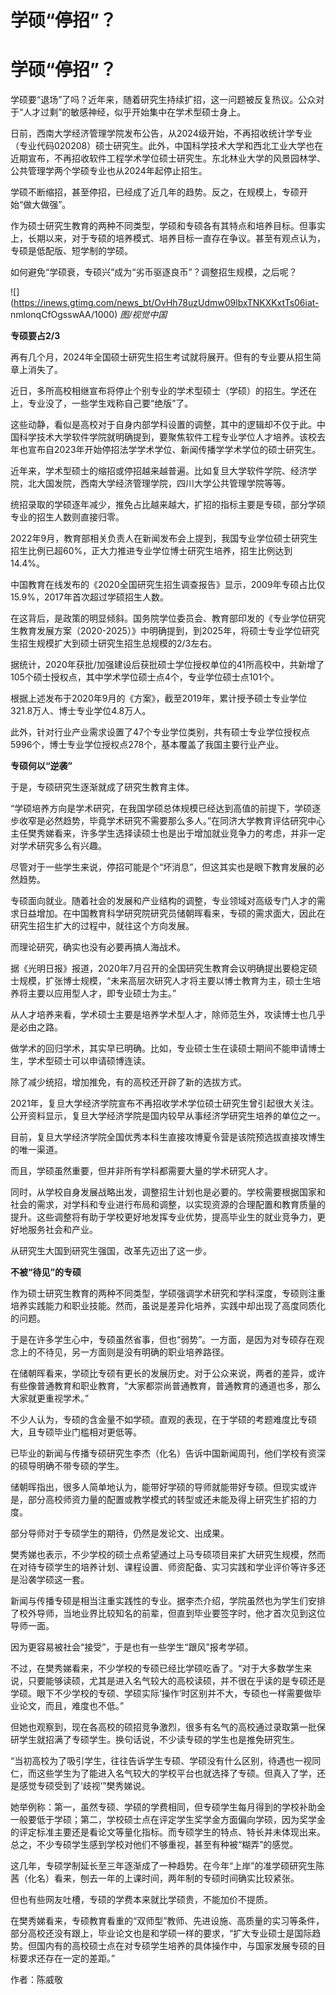 # 学硕“停招”？

# 学硕“停招”？

学硕要“退场”了吗？近年来，随着研究生持续扩招，这一问题被反复热议。公众对于“人才过剩”的敏感神经，似乎开始集中在学术型硕士身上。

日前，西南大学经济管理学院发布公告，从2024级开始，不再招收统计学专业（专业代码020208）硕士研究生。此外，中国科学技术大学和西北工业大学也在近期宣布，不再招收软件工程学术学位硕士研究生。东北林业大学的风景园林学、公共管理学两个学硕专业也从2024年起停止招生。

学硕不断缩招，甚至停招，已经成了近几年的趋势。反之，在规模上，专硕开始“做大做强”。

作为硕士研究生教育的两种不同类型，学硕和专硕各有其特点和培养目标。但事实上，长期以来，对于专硕的培养模式、培养目标一直存在争议。甚至有观点认为，专硕是低配版、短学制的学硕。

如何避免“学硕衰，专硕兴”成为“劣币驱逐良币”？调整招生规模，之后呢？

![](https://inews.gtimg.com/news_bt/OvHh78uzUdmw09lbxTNKXKxtTs06iat-
nmlonqCfOgsswAA/1000) _图/视觉中国_

**专硕要占2/3**

再有几个月，2024年全国硕士研究生招生考试就将展开。但有的专业要从招生简章上消失了。

近日，多所高校相继宣布将停止个别专业的学术型硕士（学硕）的招生。学还在上，专业没了，一些学生戏称自己要“绝版”了。

这些动静，看似是高校对于自身内部学科设置的调整，其中的逻辑却不仅于此。中国科学技术大学软件学院就明确提到，要聚焦软件工程专业学位人才培养。该校去年也宣布自2023年开始停招法学学术学位、新闻传播学学术学位的硕士研究生。

近年来，学术型硕士的缩招或停招越来越普遍。比如复旦大学软件学院、经济学院，北大国发院，西南大学经济管理学院，四川大学公共管理学院等等。

统招录取的学硕逐年减少，推免占比越来越大，扩招的指标主要是专硕，部分学硕专业的招生人数则直接归零。

2022年9月，教育部相关负责人在新闻发布会上提到，我国专业学位硕士研究生招生比例已超60%，正大力推进专业学位博士研究生培养，招生比例达到14.4%。

中国教育在线发布的《2020全国研究生招生调查报告》显示，2009年专硕占比仅15.9%，2017年首次超过学硕招生人数。

在这背后，是政策的明显倾斜。国务院学位委员会、教育部印发的《专业学位研究生教育发展方案（2020-2025）》中明确提到，到2025年，将硕士专业学位研究生招生规模扩大到硕士研究生招生总规模的2/3左右。

据统计，2020年获批/加强建设后获批硕士学位授权单位的41所高校中，共新增了105个硕士授权点，其中学术学位硕士点4个，专业学位硕士点101个。

根据上述发布于2020年9月的《方案》，截至2019年，累计授予硕士专业学位321.8万人、博士专业学位4.8万人。

此外，针对行业产业需求设置了47个专业学位类别，共有硕士专业学位授权点5996个，博士专业学位授权点278个，基本覆盖了我国主要行业产业。

**专硕何以“逆袭”**

于是，专硕研究生逐渐就成了研究生教育主体。

“学硕培养方向是学术研究，在我国学硕总体规模已经达到高值的前提下，学硕逐步收窄是必然趋势，毕竟学术研究不需要那么多人。”在同济大学教育评估研究中心主任樊秀娣看来，许多学生选择读硕士也是出于增加就业竞争力的考虑，并非一定对学术研究多么有兴趣。

尽管对于一些学生来说，停招可能是个“坏消息”，但这其实也是眼下教育发展的必然趋势。

专硕面向就业。随着社会的发展和产业结构的调整，专业领域对高级专门人才的需求日益增加。在中国教育科学研究院研究员储朝晖看来，专硕的需求面大，因此在研究生招生扩大的过程中，就往这个方向发展。

而理论研究，确实也没有必要再搞人海战术。

据《光明日报》报道，2020年7月召开的全国研究生教育会议明确提出要稳定硕士规模，扩张博士规模，“未来高层次研究人才将主要以博士教育为主，硕士生培养将主要以应用型人才，即专业硕士为主。”

从人才培养来看，学术硕士主要是培养学术型人才，除师范生外，攻读博士也几乎是必由之路。

做学术的回归学术，其实早已明确。比如，专业硕士生在读硕士期间不能申请博士生，学术型硕士可以申请硕博连读。

除了减少统招，增加推免，有的高校还开辟了新的选拔方式。

2021年，复旦大学经济学院宣布不再招收学术学位硕士研究生曾引起很大关注。公开资料显示，复旦大学经济学院是国内较早从事经济学研究生培养的单位之一。

目前，复旦大学经济学院全国优秀本科生直接攻博夏令营是该院预选拔直接攻博生的唯一渠道。

而且，学硕虽然重要，但并非所有学科都需要大量的学术研究人才。

同时，从学校自身发展战略出发，调整招生计划也是必要的。学校需要根据国家和社会的需求，对学科和专业进行布局和调整，以实现资源的合理配置和教育质量的提升。这些调整将有助于学校更好地发挥专业优势，提高毕业生的就业竞争力，更好地服务社会和产业。

从研究生大国到研究生强国，改革先迈出了这一步。

**不被“待见”的专硕**

作为硕士研究生教育的两种不同类型，学硕强调学术研究和学科深度，专硕则注重培养实践能力和职业技能。然而，虽说是差异化培养，实践中却出现了高度同质化的问题。

于是在许多学生心中，专硕虽然省事，但也“弱势”。一方面，是因为对专硕存在观念上的不待见，另一方面则是没有明确的职业培养路径。

在储朝晖看来，学硕比专硕有更长的发展历史。对于公众来说，两者的差异，或许有些像普通教育和职业教育，“大家都崇尚普通教育，普通教育的通道也多，那么大家就更重视学术。”

不少人认为，专硕的含金量不如学硕。直观的表现，在于学硕的考题难度比专硕大，且专硕毕业门槛相对更低等。

已毕业的新闻与传播专硕研究生李杰（化名）告诉中国新闻周刊，他们学校有资深的硕导明确不带专硕的学生。

储朝晖指出，很多人简单地认为，能带好学硕的导师就能带好专硕。但现实或许是，部分高校师资力量的配置或教学模式的转型或还未能及得上研究生扩招的力度。

部分导师对于专硕学生的期待，仍然是发论文、出成果。

樊秀娣也表示，不少学校的硕士点希望通过上马专硕项目来扩大研究生规模，然而在对待专硕学生的培养计划、课程设置、师资配备、实习实践和学业评价等许多还是沿袭学硕这一套。

新闻与传播专硕是相当注重实践性的专业。据李杰介绍，学院虽然也为学生们安排了校外导师，当地业界比较知名的前辈，但直到毕业要签字时，他才首次见到这位导师一面。

因为更容易被社会“接受”，于是也有一些学生“跟风”报考学硕。

不过，在樊秀娣看来，不少学校的专硕已经比学硕吃香了。“对于大多数学生来说，只要能够读硕，尤其是进入名气较大的高校读硕，并不很在乎读的是专硕还是学硕。眼下不少学校的专硕、学硕实际‘操作’时区别并不大，专硕也一样需要做毕业论文，而且，难度也不低。”

但她也观察到，现在各高校的硕招竞争激烈，很多有名气的高校通过录取第一批保研学生就招满了专硕学生。换句话说，不少读专硕的学生也是推免研究生。

“当初高校为了吸引学生，往往告诉学生专硕、学硕没有什么区别，待遇也一视同仁，而这些学生为了能进入名气较大的学校平台也就选择了专硕。但真入了学，还是感觉专硕受到了‘歧视’”樊秀娣说。

她举例称：第一，虽然专硕、学硕的学费相同，但专硕学生每月得到的学校补助金一般要低于学硕；第二，学校硕士点在评定学生奖学金方面偏向学硕，因为奖学金的评定标准主要还是看论文等量化指标。而专硕学生的特点、特长并未体现出来。总之，不少专硕学生感到学校对他们不够重视，甚至有种被“糊弄”的感觉。

这几年，专硕学制延长至三年逐渐成了一种趋势。在今年“上岸”的准学硕研究生陈茜（化名）看来，刨去一年的上课时间，两年制的专硕时间确实比较紧张。

但也有些网友吐槽，专硕的学费本来就比学硕贵，不能加价不提质。

在樊秀娣看来，专硕教育看重的“双师型”教师、先进设施、高质量的实习等条件，部分高校还没有跟上，毕业论文也是和学硕一样的要求，“扩大专业硕士是国际趋势。但国内有的高校硕士点在对专硕学生培养的具体操作中，与国家发展专硕的目标要求还存在一定的差距。”

作者：陈威敬

